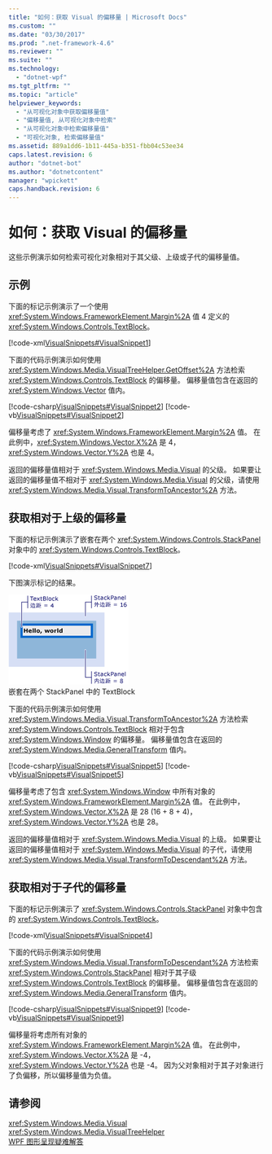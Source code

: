 ```yaml
---
title: "如何：获取 Visual 的偏移量 | Microsoft Docs"
ms.custom: ""
ms.date: "03/30/2017"
ms.prod: ".net-framework-4.6"
ms.reviewer: ""
ms.suite: ""
ms.technology: 
  - "dotnet-wpf"
ms.tgt_pltfrm: ""
ms.topic: "article"
helpviewer_keywords: 
  - "从可视化对象中获取偏移量值"
  - "偏移量值, 从可视化对象中检索"
  - "从可视化对象中检索偏移量值"
  - "可视化对象, 检索偏移量值"
ms.assetid: 889a1dd6-1b11-445a-b351-fbb04c53ee34
caps.latest.revision: 6
author: "dotnet-bot"
ms.author: "dotnetcontent"
manager: "wpickett"
caps.handback.revision: 6
---
```

# 如何：获取 Visual 的偏移量
这些示例演示如何检索可视化对象相对于其父级、上级或子代的偏移量值。  
  
## 示例  
 下面的标记示例演示了一个使用 <xref:System.Windows.FrameworkElement.Margin%2A> 值 4 定义的 <xref:System.Windows.Controls.TextBlock>。  
  
 [!code-xml[VisualSnippets#VisualSnippet1](../../../../samples/snippets/csharp/VS_Snippets_Wpf/VisualSnippets/CSharp/Window1.xaml#visualsnippet1)]  
  
 下面的代码示例演示如何使用 <xref:System.Windows.Media.VisualTreeHelper.GetOffset%2A> 方法检索 <xref:System.Windows.Controls.TextBlock> 的偏移量。  偏移量值包含在返回的 <xref:System.Windows.Vector> 值内。  
  
 [!code-csharp[VisualSnippets#VisualSnippet2](../../../../samples/snippets/csharp/VS_Snippets_Wpf/VisualSnippets/CSharp/Window1.xaml.cs#visualsnippet2)]
 [!code-vb[VisualSnippets#VisualSnippet2](../../../../samples/snippets/visualbasic/VS_Snippets_Wpf/VisualSnippets/visualbasic/window1.xaml.vb#visualsnippet2)]  
  
 偏移量考虑了 <xref:System.Windows.FrameworkElement.Margin%2A> 值。  在此例中，<xref:System.Windows.Vector.X%2A> 是 4，<xref:System.Windows.Vector.Y%2A> 也是 4。  
  
 返回的偏移量值相对于 <xref:System.Windows.Media.Visual> 的父级。  如果要让返回的偏移量值不相对于 <xref:System.Windows.Media.Visual> 的父级，请使用 <xref:System.Windows.Media.Visual.TransformToAncestor%2A> 方法。  
  
## 获取相对于上级的偏移量  
 下面的标记示例演示了嵌套在两个 <xref:System.Windows.Controls.StackPanel> 对象中的 <xref:System.Windows.Controls.TextBlock>。  
  
 [!code-xml[VisualSnippets#VisualSnippet7](../../../../samples/snippets/csharp/VS_Snippets_Wpf/VisualSnippets/CSharp/Window2.xaml#visualsnippet7)]  
  
 下图演示标记的结果。  
  
 ![对象的偏移量值](../../../../docs/framework/wpf/graphics-multimedia/media/visualoffset-01.png "VisualOffset\_01")  
嵌套在两个 StackPanel 中的 TextBlock  
  
 下面的代码示例演示如何使用 <xref:System.Windows.Media.Visual.TransformToAncestor%2A> 方法检索 <xref:System.Windows.Controls.TextBlock> 相对于包含 <xref:System.Windows.Window> 的偏移量。  偏移量值包含在返回的 <xref:System.Windows.Media.GeneralTransform> 值内。  
  
 [!code-csharp[VisualSnippets#VisualSnippet5](../../../../samples/snippets/csharp/VS_Snippets_Wpf/VisualSnippets/CSharp/Window1.xaml.cs#visualsnippet5)]
 [!code-vb[VisualSnippets#VisualSnippet5](../../../../samples/snippets/visualbasic/VS_Snippets_Wpf/VisualSnippets/visualbasic/window1.xaml.vb#visualsnippet5)]  
  
 偏移量考虑了包含 <xref:System.Windows.Window> 中所有对象的 <xref:System.Windows.FrameworkElement.Margin%2A> 值。  在此例中，<xref:System.Windows.Vector.X%2A> 是 28 \(16 \+ 8 \+ 4\)，<xref:System.Windows.Vector.Y%2A> 也是 28。  
  
 返回的偏移量值相对于 <xref:System.Windows.Media.Visual> 的上级。  如果要让返回的偏移量值相对于 <xref:System.Windows.Media.Visual> 的子代，请使用 <xref:System.Windows.Media.Visual.TransformToDescendant%2A> 方法。  
  
## 获取相对于子代的偏移量  
 下面的标记示例演示了 <xref:System.Windows.Controls.StackPanel> 对象中包含的 <xref:System.Windows.Controls.TextBlock>。  
  
 [!code-xml[VisualSnippets#VisualSnippet4](../../../../samples/snippets/csharp/VS_Snippets_Wpf/VisualSnippets/CSharp/Window1.xaml#visualsnippet4)]  
  
 下面的代码示例演示如何使用 <xref:System.Windows.Media.Visual.TransformToDescendant%2A> 方法检索 <xref:System.Windows.Controls.StackPanel> 相对于其子级 <xref:System.Windows.Controls.TextBlock> 的偏移量。  偏移量值包含在返回的 <xref:System.Windows.Media.GeneralTransform> 值内。  
  
 [!code-csharp[VisualSnippets#VisualSnippet9](../../../../samples/snippets/csharp/VS_Snippets_Wpf/VisualSnippets/CSharp/Window1.xaml.cs#visualsnippet9)]
 [!code-vb[VisualSnippets#VisualSnippet9](../../../../samples/snippets/visualbasic/VS_Snippets_Wpf/VisualSnippets/visualbasic/window1.xaml.vb#visualsnippet9)]  
  
 偏移量将考虑所有对象的 <xref:System.Windows.FrameworkElement.Margin%2A> 值。  在此例中，<xref:System.Windows.Vector.X%2A> 是 \-4，<xref:System.Windows.Vector.Y%2A> 也是 \-4。  因为父对象相对于其子对象进行了负偏移，所以偏移量值为负值。  
  
## 请参阅  
 <xref:System.Windows.Media.Visual>   
 <xref:System.Windows.Media.VisualTreeHelper>   
 [WPF 图形呈现疑难解答](../../../../docs/framework/wpf/graphics-multimedia/wpf-graphics-rendering-overview.md)